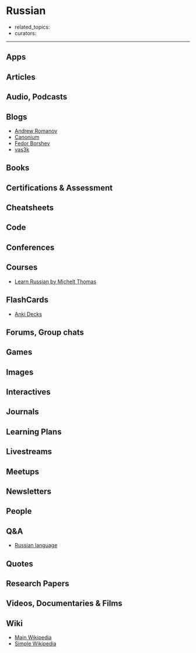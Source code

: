 # Russian

- related_topics:
- curators:

------

## Apps

## Articles

## Audio, Podcasts

## Blogs

- [Andrew Romanov](http://andrew-r.ru/notes/)
- [Canonium](https://canonium.com)
- [Fedor Borshev](https://borshev.com/)
- [vas3k](http://vas3k.ru/)

## Books

## Certifications & Assessment

## Cheatsheets

## Code

## Conferences

## Courses
- [Learn Russian by Michelt Thomas](https://www.michelthomas.com/learn-russian/)

## FlashCards

- [Anki Decks](https://ankiweb.net/shared/decks/russian)

## Forums, Group chats

## Games

## Images

## Interactives

## Journals

## Learning Plans

## Livestreams

## Meetups

## Newsletters

## People

## Q&A

- [Russian language](https://russian.stackexchange.com)

## Quotes

## Research Papers

## Videos, Documentaries & Films

## Wiki

- [Main Wikipedia](https://en.wikipedia.org/wiki/Russian_language)
- [Simple Wikipedia](https://simple.wikipedia.org/wiki/Russian_language)
